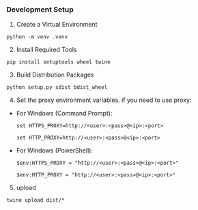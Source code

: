 ### Development Setup

1. Create a Virtual Environment

```shell
python -m venv .venv
   ```

2. Install Required Tools

```shell
pip install setuptools wheel twine
```

3. Build Distribution Packages

```shell
python setup.py sdist bdist_wheel
```

4. Set the proxy environment variables. if you need to use proxy:

- For Windows (Command Prompt):
  ```shell
  set HTTPS_PROXY=http://<user>:<pass>@<ip>:<port>
  ```
  ```shell
  set HTTP_PROXY=http://<user>:<pass>@<ip>:<port>
  ```

- For Windows (PowerShell):

  ```shell
  $env:HTTPS_PROXY = "http://<user>:<pass>@<ip>:<port>"
  ```
  ```shell
  $env:HTTP_PROXY = "http://<user>:<pass>@<ip>:<port>"
  ```

5. upload 

```shell
twine upload dist/*
```